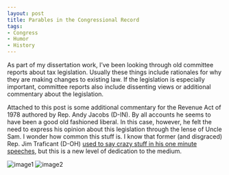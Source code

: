 ```yaml
---
layout: post
title: Parables in the Congressional Record
tags: 
- Congress
- Humor
- History
---
```


As part of my dissertation work, I’ve been looking through old committee reports about tax legislation. Usually these things include rationales for why they are making changes to existing law. If the legislation is especially important, committee reports also include dissenting views or additional commentary about the legislation.

Attached to this post is some additional commentary for the Revenue Act of 1978 authored by Rep. Andy Jacobs (D-IN). By all accounts he seems to have been a good old fashioned liberal. In this case, however, he felt the need to express his opinion about this legislation through the lense of Uncle Sam. I wonder how common this stuff is. I know that former (and disgraced) Rep. Jim Traficant (D-OH) [used to say crazy stuff in his one minute speeches](http://www.jim-traficant.com/minutearchive/1997minutspeeches.html), but this is a new level of dedication to the medium.

![image1](http://i.imgur.com/lumHBE6h.png)
![image2](http://i.imgur.com/0WPRItW.png)
